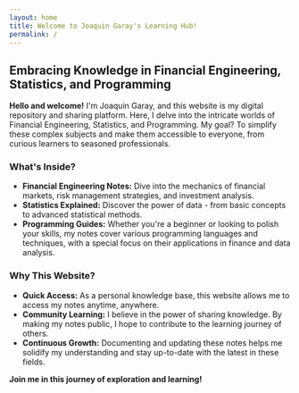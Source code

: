 ```yaml
---
layout: home
title: Welcome to Joaquin Garay's Learning Hub!
permalink: /
---
```


## Embracing Knowledge in Financial Engineering, Statistics, and Programming

**Hello and welcome!** I'm Joaquin Garay, and this website is my digital repository and sharing platform. Here, I delve into the intricate worlds of Financial Engineering, Statistics, and Programming. My goal? To simplify these complex subjects and make them accessible to everyone, from curious learners to seasoned professionals.

### What's Inside?

- **Financial Engineering Notes:** Dive into the mechanics of financial markets, risk management strategies, and investment analysis. 
- **Statistics Explained:** Discover the power of data - from basic concepts to advanced statistical methods.
- **Programming Guides:** Whether you're a beginner or looking to polish your skills, my notes cover various programming languages and techniques, with a special focus on their applications in finance and data analysis.

### Why This Website?

- **Quick Access:** As a personal knowledge base, this website allows me to access my notes anytime, anywhere.
- **Community Learning:** I believe in the power of sharing knowledge. By making my notes public, I hope to contribute to the learning journey of others.
- **Continuous Growth:** Documenting and updating these notes helps me solidify my understanding and stay up-to-date with the latest in these fields.

**Join me in this journey of exploration and learning!**
